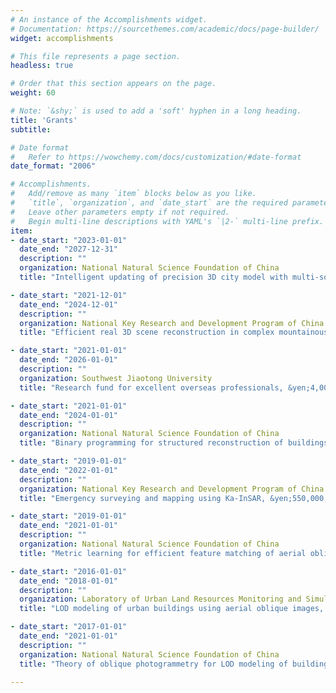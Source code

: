 ```yaml
---
# An instance of the Accomplishments widget.
# Documentation: https://sourcethemes.com/academic/docs/page-builder/
widget: accomplishments

# This file represents a page section.
headless: true

# Order that this section appears on the page.
weight: 60

# Note: `&shy;` is used to add a 'soft' hyphen in a long heading.
title: 'Grants'
subtitle:

# Date format
#   Refer to https://wowchemy.com/docs/customization/#date-format
date_format: "2006"

# Accomplishments.
#   Add/remove as many `item` blocks below as you like.
#   `title`, `organization`, and `date_start` are the required parameters.
#   Leave other parameters empty if not required.
#   Begin multi-line descriptions with YAML's `|2-` multi-line prefix.
item:
- date_start: "2023-01-01"
  date_end: "2027-12-31"
  description: ""
  organization: National Natural Science Foundation of China
  title: "Intelligent updating of precision 3D city model with multi-source data fusion, &yen;2,740,000, Co-PI"

- date_start: "2021-12-01"
  date_end: "2024-12-01"
  description: ""
  organization: National Key Research and Development Program of China
  title: "Efficient real 3D scene reconstruction in complex mountainous regions, &yen;5,000,000, PI"

- date_start: "2021-01-01"
  date_end: "2026-01-01"
  description: ""
  organization: Southwest Jiaotong University
  title: "Research fund for excellent overseas professionals, &yen;4,000,000, PI"

- date_start: "2021-01-01"
  date_end: "2024-01-01"
  description: ""
  organization: National Natural Science Foundation of China
  title: "Binary programming for structured reconstruction of buildings in complex urban environment, &yen;560,000, PI"

- date_start: "2019-01-01"
  date_end: "2022-01-01"
  description: ""
  organization: National Key Research and Development Program of China
  title: "Emergency surveying and mapping using Ka-InSAR, &yen;550,000, PI"

- date_start: "2019-01-01"
  date_end: "2021-01-01"
  description: ""
  organization: National Natural Science Foundation of China
  title: "Metric learning for efficient feature matching of aerial oblique images, &yen;210,000, PI"

- date_start: "2016-01-01"
  date_end: "2018-01-01"
  description: ""
  organization: Laboratory of Urban Land Resources Monitoring and Simulation
  title: "LOD modeling of urban buildings using aerial oblique images, &yen;200,000, PI"

- date_start: "2017-01-01"
  date_end: "2021-01-01"
  description: ""
  organization: National Natural Science Foundation of China
  title: "Theory of oblique photogrammetry for LOD modeling of buildings, &yen;3,000,000, Co-I"

---
```

